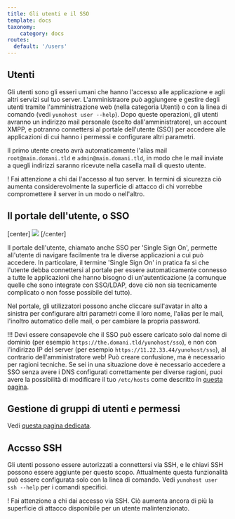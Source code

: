 ```yaml
---
title: Gli utenti e il SSO
template: docs
taxonomy:
    category: docs
routes:
  default: '/users'
---
```


## Utenti

Gli utenti sono gli esseri umani che hanno l'accesso alle applicazione e agli altri servizi sul tuo server. L'amministraore può aggiungere e gestire degli utenti tramite l'amministrazione web (nella categoria Utenti) o con la linea di comando (vedi `yunohost user --help`). Dopo queste operazioni, gli utenti avranno un indirizzo mail personale (scelto dall'amministratore), un account XMPP, e potranno connettersi al portale dell'utente (SSO) per accedere alle applicazioni di cui hanno i permessi e configurare altri parametri.

Il primo utente creato avrà automaticamente l'alias mail `root@main.domani.tld` e `admin@main.domani.tld`, in modo che le mail inviate a quegli indirizzi saranno ricevute nella casella mail di questo utente.

! Fai attenzione a chi dai l'accesso al tuo server. In termini di sicurezza ciò aumenta considerevolmente la superficie di attacco di chi vorrebbe compromettere il server in un modo o nell'altro.

## Il portale dell'utente, o SSO

[center]
![](image://user_panel.png)
[/center]

Il portale dell'utente, chiamato anche SSO per 'Single Sign On', permette all'utente di navigare facilmente tra le diverse applicazioni a cui può accedere. In particolare, il termine 'Single Sign On' in pratica fa si che l'utente debba connettersi al portale per essere automaticamente connesso a tutte le applicazioni che hanno bisogno di un'autenticazione (a comunque quelle che sono integrate con SSO/LDAP, dove ciò non sia tecnicamente complicato o non fosse possibile del tutto).

Nel portale, gli utilizzatori possono anche cliccare sull'avatar in alto a sinistra per configurare altri parametri come il loro nome, l'alias per le mail, l'inoltro automatico delle mail, o per cambiare la propria password.

!!! Devi essere consapevole che il SSO può essere caricato solo dal nome di dominio (per esempio `https://the.domani.tld/yunohost/sso`), e non con l'indirizzo IP del server (per esempio `https://11.22.33.44/yunohost/sso`), al contrario dell'amministratore web! Può creare confusione, ma è necessario per ragioni tecniche. Se sei in una situazione dove è necessario accedere a SSO senza avere i DNS configurati correttamente per diverse ragioni, puoi avere la possibilità di modificare il tuo `/etc/hosts` come descritto in [questa pagina](/dns_local_network).

## Gestione di gruppi di utenti e permessi

Vedi [questa pagina dedicata](/groups_and_permissions).

## Accsso SSH

Gli utenti possono essere autorizzati a connettersi via SSH, e le chiavi SSH possono essere aggiunte per questo scopo. Attualmente questa funzionalità può essere configurata solo con la linea di comando. Vedi `yunohost user ssh --help` per i comandi specifici.

! Fai attenzione a chi dai accesso via SSH. Ciò aumenta ancora di più la superficie di attacco disponibile per un utente malintenzionato.
